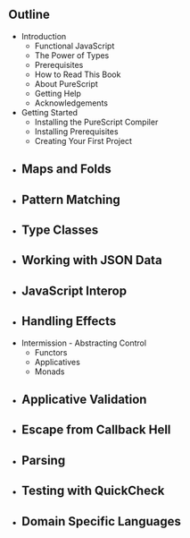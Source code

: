 ## Outline

- Introduction
    - Functional JavaScript
    - The Power of Types
    - Prerequisites
    - How to Read This Book
    - About PureScript
    - Getting Help
    - Acknowledgements
- Getting Started
    - Installing the PureScript Compiler
    - Installing Prerequisites
    - Creating Your First Project
- Maps and Folds
    - 
- Pattern Matching
    - 
- Type Classes
    - 
- Working with JSON Data
    - 
- JavaScript Interop
    - 
- Handling Effects
    - 
- Intermission - Abstracting Control
    - Functors
    - Applicatives
    - Monads
- Applicative Validation
    - 
- Escape from Callback Hell
    - 
- Parsing 
    - 
- Testing with QuickCheck
    - 
- Domain Specific Languages
    - 
